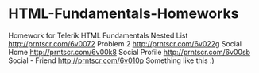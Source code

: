 # HTML-Fundamentals-Homeworks
Homework for Telerik HTML Fundamentals
Nested List
http://prntscr.com/6v0072
Problem 2
http://prntscr.com/6v022g
Social Home
http://prntscr.com/6v00k8
Social Profile
http://prntscr.com/6v00sb
Social - Friend
http://prntscr.com/6v010p
Something like this :)
